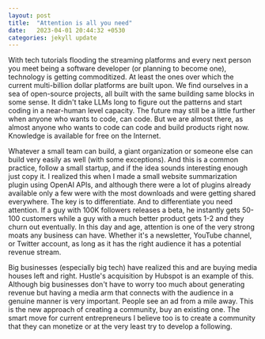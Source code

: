 ```yaml
---
layout: post
title:  "Attention is all you need"
date:   2023-04-01 20:44:32 +0530
categories: jekyll update
---
```


With tech tutorials flooding the streaming platforms and every next person you meet being a software developer (or planning to become one),
technology is getting commoditized. At least the ones over which the current multi-billion dollar platforms are built upon. We find ourselves in a
sea of open-source projects, all built with the same building same blocks in some sense. It didn't take LLMs long to figure out the patterns
and start coding in a near-human level capacity. The future may still be a little further when anyone who wants to code, can code. But we are
almost there, as almost anyone who wants to code can code and build products right now. Knowledge is available for free on the Internet. 

Whatever a small team can build, a giant organization or someone else can build very easily as well (with some exceptions). And this is a common practice, follow a small startup, and if the idea sounds interesting enough just copy it. I realized this when I made a small website summarization plugin using OpenAI APIs, and although there were a lot of plugins already available only a few were with the most downloads and were getting shared everywhere. The key is to differentiate. And to differentiate you need attention. If a guy with 100K followers releases a beta, he instantly gets 50-100 customers while a guy with a much better product gets 1-2 and 
they churn out eventually. In this day and age, attention is one of the very strong moats any business can have. Whether it's a newsletter, YouTube 
channel, or Twitter account, as long as it has the right audience it has a potential revenue stream.

Big businesses (especially big tech) have realized this and are buying media houses left and right. Hustle's acquisition by Hubspot is an example of this. Although big businesses don't have to worry too much about generating revenue but having a media arm that connects with the audience in a genuine manner is very important. People see an ad from a mile away. This is the new approach of creating a community, buy an existing one. The smart move for current entrepreneurs I believe too is to create a community that they can monetize or at the very least try to develop a following.